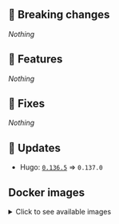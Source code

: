 ## :loudspeaker: Breaking changes

*Nothing*


## :tada: Features

*Nothing*


## :bug: Fixes

*Nothing*


## :heartbeat: Updates

* Hugo: [`0.136.5`](https://github.com/floryn90/docker-hugo/releases/tag/0.136.5) => `0.137.0`


## Docker images

<details>
<summary>Click to see available images</summary>

This release is available from Docker Hub as project `floryn90/hugo` with the following tags:

| Alias tags                   | Version specific tags                      |
| ---------------------------- | ------------------------------------------ |
| `busybox`, `latest`          | `0.137.0-busybox`, `0.137.0`                     |
| `busybox-ci`, `ci`           | `0.137.0-busybox-ci`, `0.137.0-ci`               |
| `busybox-onbuild`, `onbuild` | `0.137.0-busybox-onbuild`, `0.137.0-onbuild`     |
| `alpine`                     | `0.137.0-alpine`                              |
| `alpine-ci`                  | `0.137.0-alpine-ci`                           |
| `alpine-onbuild`             | `0.137.0-alpine-onbuild`                      |
| `asciidoctor`                | `0.137.0-asciidoctor`                         |
| `asciidoctor-ci`             | `0.137.0-asciidoctor-ci`                      |
| `asciidoctor-onbuild`        | `0.137.0-asciidoctor-onbuild`                 |
| `pandoc`                     | `0.137.0-pandoc`                              |
| `pandoc-ci`                  | `0.137.0-pandoc-ci`                           |
| `pandoc-onbuild`             | `0.137.0-pandoc-onbuild`                      |
| `ext-alpine`                 | `0.137.0-ext-alpine`                          |
| `ext-alpine-ci`              | `0.137.0-ext-alpine-ci`                       |
| `ext-alpine-onbuild`         | `0.137.0-ext-alpine-onbuild`                  |
| `ext-asciidoctor`            | `0.137.0-ext-asciidoctor`                     |
| `ext-asciidoctor-ci`         | `0.137.0-ext-asciidoctor-ci`                  |
| `ext-asciidoctor-onbuild`    | `0.137.0-ext-asciidoctor-onbuild`             |
| `ext-pandoc`                 | `0.137.0-ext-pandoc`                          |
| `ext-pandoc-ci`              | `0.137.0-ext-pandoc-ci`                       |
| `ext-pandoc-onbuild`         | `0.137.0-ext-pandoc-onbuild`                  |
| `debian`                     | `0.137.0-debian`                              |
| `debian-ci`                  | `0.137.0-debian-ci`                           |
| `debian-onbuild`             | `0.137.0-debian-onbuild`                      |
| `ext-debian`, `ext`, `latest-ext` | `0.137.0-ext-debian`, `0.137.0-ext`         |
| `ext-debian-ci`, `ext-ci`    | `0.137.0-ext-debian-ci`, `0.137.0-ext-ci`        |
| `ext-debian-onbuild`, `ext-onbuild` | `0.137.0-ext-debian-onbuild`, `0.137.0-ext-onbuild` |
| `ubuntu`                     | `0.137.0-ubuntu`                            |
| `ubuntu-ci`                  | `0.137.0-ubuntu-ci`                         |
| `ubuntu-onbuild`             | `0.137.0-ubuntu-onbuild`                    |
| `ext-ubuntu`                 | `0.137.0-ext-ubuntu`                        |
| `ext-ubuntu-ci`              | `0.137.0-ext-ubuntu-ci`                     |
| `ext-ubuntu-onbuild`         | `0.137.0-ext-ubuntu-onbuild`                |
</details>